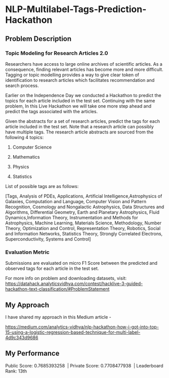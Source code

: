 # NLP-Multilabel-Tags-Prediction-Hackathon

## Problem Description

### Topic Modeling for Research Articles 2.0

Researchers have access to large online archives of scientific articles. As a consequence, finding relevant articles has become more and more difficult. Tagging or topic modelling provides a way to give clear token of identification to research articles which facilitates recommendation and search process. 

Earlier on the Independence Day we conducted a Hackathon to predict the topics for each article included in the test set. Continuing with the same problem, In this Live Hackathon we will take one more step ahead and predict the tags associated with the articles.

Given the abstracts for a set of research articles, predict the tags for each article included in the test set. 
Note that a research article can possibly have multiple tags. The research article abstracts are sourced from the following 4 topics: 

1. Computer Science

2. Mathematics

3. Physics

4. Statistics

List of possible tags are as follows:

[Tags, Analysis of PDEs, Applications, Artificial Intelligence,Astrophysics of Galaxies, Computation and Language, Computer Vision and Pattern Recognition, Cosmology and Nongalactic Astrophysics, Data Structures and Algorithms, Differential Geometry, Earth and Planetary Astrophysics, Fluid Dynamics,Information Theory, Instrumentation and Methods for Astrophysics, Machine Learning, Materials Science, Methodology, Number Theory, Optimization and Control, Representation Theory, Robotics, Social and Information Networks, Statistics Theory, Strongly Correlated Electrons, Superconductivity, Systems and Control]

### Evaluation Metric
Submissions are evaluated on micro F1 Score between the predicted and observed tags for each article in the test set.

For more info on problem and downloading datasets, visit: https://datahack.analyticsvidhya.com/contest/hacklive-3-guided-hackathon-text-classification/#ProblemStatement

## My Approach 
I have shared my approach in this Medium article - 

https://medium.com/analytics-vidhya/nlp-hackathon-how-i-got-into-top-15-using-a-logistic-regression-based-technique-for-multi-label-4d9c343d9686


## My Performance

Public Score: 0.7685393258  | Private Score: 0.7708477938  | Leaderboard Rank: 13th  


